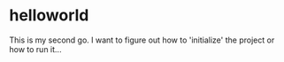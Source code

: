 # helloworld
This is my second go. I want to figure out how to 'initialize' the project or how to run it...

